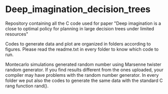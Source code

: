 # Deep_imagination_decision_trees
Repository containing all the C code used for paper "Deep imagination is a close to optimal policy for planning in large decision trees under limited resources"

Codes to generate data and plot are organized in folders according to figures. Please read the readme.txt in every folder to know which code to run.

Montecarlo simulations generated random number using Marsenne twister random generator. If you find results different from the ones uploaded, your compiler may have problems with the random number generator. In every folder we put also the codes to generate the same data with the standard C rang function rand().
